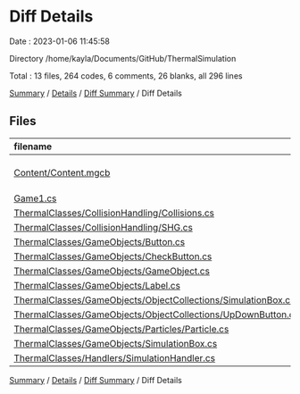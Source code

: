 # Diff Details

Date : 2023-01-06 11:45:58

Directory /home/kayla/Documents/GitHub/ThermalSimulation

Total : 13 files,  264 codes, 6 comments, 26 blanks, all 296 lines

[Summary](results.md) / [Details](details.md) / [Diff Summary](diff.md) / Diff Details

## Files
| filename | language | code | comment | blank | total |
| :--- | :--- | ---: | ---: | ---: | ---: |
| [Content/Content.mgcb](/Content/Content.mgcb) | MonoGame Content Builder | 40 | 4 | 4 | 48 |
| [Game1.cs](/Game1.cs) | C# | 4 | 0 | 0 | 4 |
| [ThermalClasses/CollisionHandling/Collisions.cs](/ThermalClasses/CollisionHandling/Collisions.cs) | C# | 38 | 0 | 3 | 41 |
| [ThermalClasses/CollisionHandling/SHG.cs](/ThermalClasses/CollisionHandling/SHG.cs) | C# | 15 | 0 | 0 | 15 |
| [ThermalClasses/GameObjects/Button.cs](/ThermalClasses/GameObjects/Button.cs) | C# | 1 | 0 | 0 | 1 |
| [ThermalClasses/GameObjects/CheckButton.cs](/ThermalClasses/GameObjects/CheckButton.cs) | C# | 51 | 1 | 7 | 59 |
| [ThermalClasses/GameObjects/GameObject.cs](/ThermalClasses/GameObjects/GameObject.cs) | C# | -2 | 0 | 0 | -2 |
| [ThermalClasses/GameObjects/Label.cs](/ThermalClasses/GameObjects/Label.cs) | C# | 28 | 1 | 4 | 33 |
| [ThermalClasses/GameObjects/ObjectCollections/SimulationBox.cs](/ThermalClasses/GameObjects/ObjectCollections/SimulationBox.cs) | C# | 45 | 2 | 5 | 52 |
| [ThermalClasses/GameObjects/ObjectCollections/UpDownButton.cs](/ThermalClasses/GameObjects/ObjectCollections/UpDownButton.cs) | C# | 45 | 0 | 5 | 50 |
| [ThermalClasses/GameObjects/Particles/Particle.cs](/ThermalClasses/GameObjects/Particles/Particle.cs) | C# | -2 | 0 | 0 | -2 |
| [ThermalClasses/GameObjects/SimulationBox.cs](/ThermalClasses/GameObjects/SimulationBox.cs) | C# | -51 | -4 | -6 | -61 |
| [ThermalClasses/Handlers/SimulationHandler.cs](/ThermalClasses/Handlers/SimulationHandler.cs) | C# | 52 | 2 | 4 | 58 |

[Summary](results.md) / [Details](details.md) / [Diff Summary](diff.md) / Diff Details